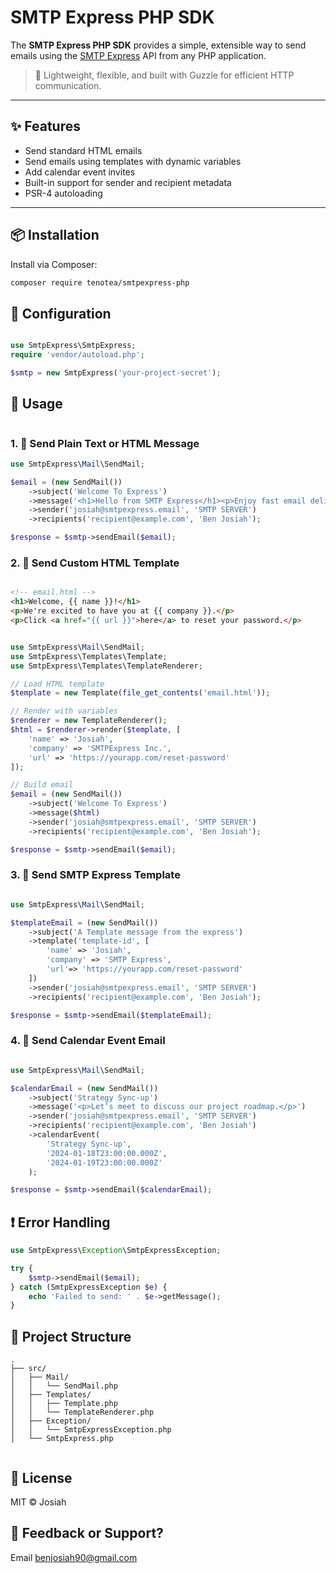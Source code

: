 # SMTP Express PHP SDK


The **SMTP Express PHP SDK** provides a simple, extensible way to send emails using the [SMTP Express](https://smtpexpress.com) API from any PHP application.

> 🚀 Lightweight, flexible, and built with Guzzle for efficient HTTP communication.

---

## ✨ Features

- Send standard HTML emails
- Send emails using templates with dynamic variables
- Add calendar event invites
- Built-in support for sender and recipient metadata
- PSR-4 autoloading

---

## 📦 Installation

Install via Composer:

```bash
composer require tenotea/smtpexpress-php
```

## 🔧 Configuration

```php

use SmtpExpress\SmtpExpress;
require 'vendor/autoload.php';

$smtp = new SmtpExpress('your-project-secret');

```

## 🚀 Usage

```php

```

### 1. 📄 Send Plain Text or HTML Message

```php
use SmtpExpress\Mail\SendMail;

$email = (new SendMail())
    ->subject('Welcome To Express')
    ->message('<h1>Hello from SMTP Express</h1><p>Enjoy fast email delivery!</p>')
    ->sender('josiah@smtpexpress.email', 'SMTP SERVER')
    ->recipients('recipient@example.com', 'Ben Josiah');

$response = $smtp->sendEmail($email);

```

### 2. 🧩 Send Custom HTML Template

```html

<!-- email.html -->
<h1>Welcome, {{ name }}!</h1>
<p>We're excited to have you at {{ company }}.</p>
<p>Click <a href="{{ url }}">here</a> to reset your password.</p>

```

```php

use SmtpExpress\Mail\SendMail;
use SmtpExpress\Templates\Template;
use SmtpExpress\Templates\TemplateRenderer;

// Load HTML template
$template = new Template(file_get_contents('email.html'));

// Render with variables
$renderer = new TemplateRenderer();
$html = $renderer->render($template, [
    'name' => 'Josiah',
    'company' => 'SMTPExpress Inc.',
    'url' => 'https://yourapp.com/reset-password'
]);

// Build email
$email = (new SendMail())
    ->subject('Welcome To Express')
    ->message($html)
    ->sender('josiah@smtpexpress.email', 'SMTP SERVER')
    ->recipients('recipient@example.com', 'Ben Josiah');

$response = $smtp->sendEmail($email);

```


### 3. 🧠 Send SMTP Express Template

```php

use SmtpExpress\Mail\SendMail;

$templateEmail = (new SendMail())
    ->subject('A Template message from the express')
    ->template('template-id', [
        'name' => 'Josiah',
        'company' => 'SMTP Express',
        'url'=> 'https://yourapp.com/reset-password'
    ])
    ->sender('josiah@smtpexpress.email', 'SMTP SERVER')
    ->recipients('recipient@example.com', 'Ben Josiah');

$response = $smtp->sendEmail($templateEmail);

```


### 4. 📅 Send Calendar Event Email

```php

use SmtpExpress\Mail\SendMail;

$calendarEmail = (new SendMail())
    ->subject('Strategy Sync-up')
    ->message('<p>Let’s meet to discuss our project roadmap.</p>')
    ->sender('josiah@smtpexpress.email', 'SMTP SERVER')
    ->recipients('recipient@example.com', 'Ben Josiah')
    ->calendarEvent(
        'Strategy Sync-up',
        '2024-01-18T23:00:00.000Z',
        '2024-01-19T23:00:00.000Z'
    );

$response = $smtp->sendEmail($calendarEmail);

```

## ❗ Error Handling

```php
use SmtpExpress\Exception\SmtpExpressException;

try {
    $smtp->sendEmail($email);
} catch (SmtpExpressException $e) {
    echo 'Failed to send: ' . $e->getMessage();
}

```

## 📁 Project Structure

```
.
├── src/
│   ├── Mail/
│   │   └── SendMail.php
│   ├── Templates/
│   │   ├── Template.php
│   │   └── TemplateRenderer.php
│   ├── Exception/
│   │   └── SmtpExpressException.php
│   └── SmtpExpress.php


```

## 📝 License
MIT © Josiah

## 💬 Feedback or Support?
Email benjosiah90@gmail.com




